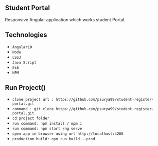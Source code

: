 Student Portal
------------------------------
Responsive Angular application which works student Portal.

Technologies
------------------------------

* ``Angular10``
*  ``Node``
* ``CSS3``
* ``Java Script``
* ``Es6``
* ``NPM``


Run Project()
------------------------------
 * ``clone project url : https://github.com/psurya99/student-register-portal.git``
 * ``command : git clone https://github.com/psurya99/student-register-portal.git ``
 * ``cd project folder``
 * ``run command: npm install / npm i``
* ``run command: npm start /ng serve``
* ``open app in browser using url http://localhost:4200``
* ``production build: npm run build --prod``


